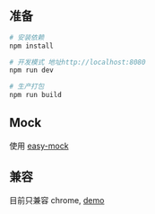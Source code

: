 ## 准备

``` bash
# 安装依赖
npm install

# 开发模式 地址http://localhost:8080
npm run dev

# 生产打包
npm run build
```

## Mock 

使用 [easy-mock](http://easy-mock.com/)

## 兼容

目前只兼容 chrome, [demo](https://lluvio.github.io/vue-element/#/auth)
